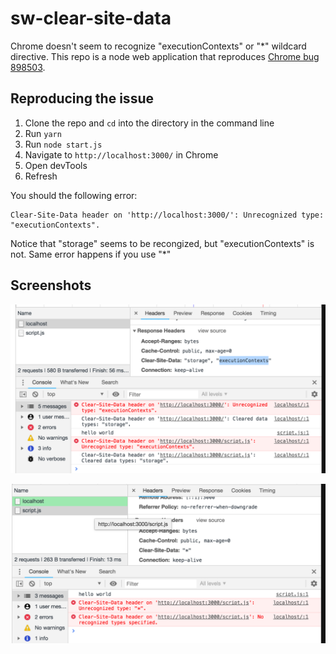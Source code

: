 # sw-clear-site-data

Chrome doesn't seem to recognize "executionContexts" or "*" wildcard directive. This repo is a node web application that reproduces [Chrome bug 898503](https://bugs.chromium.org/p/chromium/issues/detail?id=898503).

## Reproducing the issue

1. Clone the repo and `cd` into the directory in the command line
2. Run `yarn`
3. Run `node start.js`
4. Navigate to `http://localhost:3000/` in Chrome
5. Open devTools
6. Refresh

You should the following error:

```
Clear-Site-Data header on 'http://localhost:3000/': Unrecognized type: "executionContexts".
```

Notice that "storage" seems to be recongized, but "executionContexts" is not. Same error happens if you use "*"

## Screenshots

![clear-site-data setup](https://raw.githubusercontent.com/asakusuma/sw-clear-site-data/directive-chrome-bug/screenshots/executionContexts-clear-site-data.png "clear-site-data setup")

![loading stuck](https://raw.githubusercontent.com/asakusuma/sw-clear-site-data/directive-chrome-bug/screenshots/wildcard-clear-site-data.png "loading stuck")
